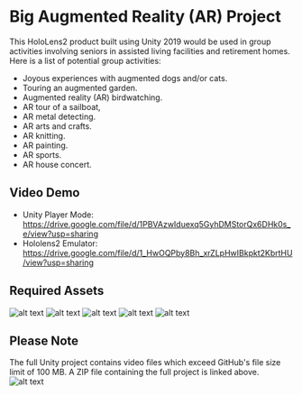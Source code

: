 # Big Augmented Reality (AR) Project
This HoloLens2 product built using Unity 2019 would be used in group activities involving seniors in assisted living facilities and retirement homes. Here is a list of potential group activities:
- Joyous experiences with augmented dogs and/or cats.
-	Touring an augmented garden.
-	Augmented reality (AR) birdwatching.
-	AR tour of a sailboat,
-	AR metal detecting.
-	AR arts and crafts.
-	AR knitting.
-	AR painting.
-	AR sports.
-	AR house concert.
## Video Demo
- Unity Player Mode: https://drive.google.com/file/d/1PBVAzwIduexq5GyhDMStorQx6DHk0s_e/view?usp=sharing
- Hololens2 Emulator: https://drive.google.com/file/d/1_HwOQPby8Bh_xrZLpHwIBkpkt2KbrtHU/view?usp=sharing
## Required Assets
![alt text](https://github.com/marcohcanada/Big-Augmented-Reality-Project/blob/main/Assets.PNG?raw=true)
![alt text](https://github.com/marcohcanada/Big-Augmented-Reality-Project/blob/main/AssetsMaterials.PNG?raw=true)
![alt text](https://github.com/marcohcanada/Big-Augmented-Reality-Project/blob/main/AssetsMediaPlayerUIIconSet.PNG?raw=true)
![alt text](https://github.com/marcohcanada/Big-Augmented-Reality-Project/blob/main/AssetsMediaPlayerUIIconSetTextures.PNG?raw=true)
![alt text](https://github.com/marcohcanada/Big-Augmented-Reality-Project/blob/main/AssetsVideos.PNG?raw=true)
## Please Note
The full Unity project contains video files which exceed GitHub's file size limit of 100 MB. A ZIP file containing the full project is linked above.
![alt text](https://github.com/marcohcanada/Big-Augmented-Reality-Project/blob/main/PleaseNote.PNG?raw=true)

